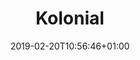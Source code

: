 ---
title: "Kolonial"
description: ""
date: 2019-02-20T10:56:46+01:00
draft: false

logo: "/images/customers/kolonial.png"
---